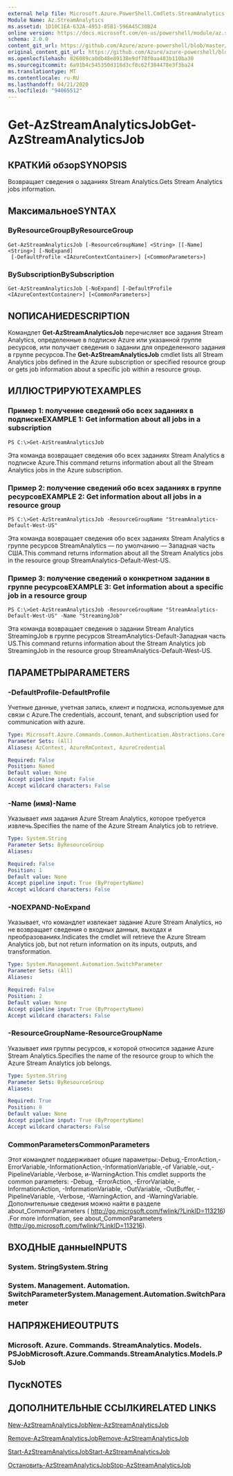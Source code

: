 ```yaml
---
external help file: Microsoft.Azure.PowerShell.Cmdlets.StreamAnalytics.dll-Help.xml
Module Name: Az.StreamAnalytics
ms.assetid: 1D10C1EA-632A-4953-85B1-596A45C30B24
online version: https://docs.microsoft.com/en-us/powershell/module/az.streamanalytics/get-azstreamanalyticsjob
schema: 2.0.0
content_git_url: https://github.com/Azure/azure-powershell/blob/master/src/StreamAnalytics/StreamAnalytics/help/Get-AzStreamAnalyticsJob.md
original_content_git_url: https://github.com/Azure/azure-powershell/blob/master/src/StreamAnalytics/StreamAnalytics/help/Get-AzStreamAnalyticsJob.md
ms.openlocfilehash: 826089ca0db48e89138e9df78f0aa483b110ba30
ms.sourcegitcommit: 6a91b4c545350d316d3cf8c62f384478e3f3ba24
ms.translationtype: MT
ms.contentlocale: ru-RU
ms.lasthandoff: 04/21/2020
ms.locfileid: "94065512"
---
```

# <span data-ttu-id="01e78-101">Get-AzStreamAnalyticsJob</span><span class="sxs-lookup"><span data-stu-id="01e78-101">Get-AzStreamAnalyticsJob</span></span>

## <span data-ttu-id="01e78-102">КРАТКИй обзор</span><span class="sxs-lookup"><span data-stu-id="01e78-102">SYNOPSIS</span></span>
<span data-ttu-id="01e78-103">Возвращает сведения о заданиях Stream Analytics.</span><span class="sxs-lookup"><span data-stu-id="01e78-103">Gets Stream Analytics jobs information.</span></span>

## <span data-ttu-id="01e78-104">Максимальное</span><span class="sxs-lookup"><span data-stu-id="01e78-104">SYNTAX</span></span>

### <span data-ttu-id="01e78-105">ByResourceGroup</span><span class="sxs-lookup"><span data-stu-id="01e78-105">ByResourceGroup</span></span>
```
Get-AzStreamAnalyticsJob [-ResourceGroupName] <String> [[-Name] <String>] [-NoExpand]
 [-DefaultProfile <IAzureContextContainer>] [<CommonParameters>]
```

### <span data-ttu-id="01e78-106">BySubscription</span><span class="sxs-lookup"><span data-stu-id="01e78-106">BySubscription</span></span>
```
Get-AzStreamAnalyticsJob [-NoExpand] [-DefaultProfile <IAzureContextContainer>] [<CommonParameters>]
```

## <span data-ttu-id="01e78-107">NОПИСАНИЕ</span><span class="sxs-lookup"><span data-stu-id="01e78-107">DESCRIPTION</span></span>
<span data-ttu-id="01e78-108">Командлет **Get-AzStreamAnalyticsJob** перечисляет все задания Stream Analytics, определенные в подписке Azure или указанной группе ресурсов, или получает сведения о задании для определенного задания в группе ресурсов.</span><span class="sxs-lookup"><span data-stu-id="01e78-108">The **Get-AzStreamAnalyticsJob** cmdlet lists all Stream Analytics jobs defined in the Azure subscription or specified resource group or gets job information about a specific job within a resource group.</span></span>

## <span data-ttu-id="01e78-109">ИЛЛЮСТРИРУЮТ</span><span class="sxs-lookup"><span data-stu-id="01e78-109">EXAMPLES</span></span>

### <span data-ttu-id="01e78-110">Пример 1: получение сведений обо всех заданиях в подписке</span><span class="sxs-lookup"><span data-stu-id="01e78-110">EXAMPLE 1: Get information about all jobs in a subscription</span></span>
```
PS C:\>Get-AzStreamAnalyticsJob
```

<span data-ttu-id="01e78-111">Эта команда возвращает сведения обо всех заданиях Stream Analytics в подписке Azure.</span><span class="sxs-lookup"><span data-stu-id="01e78-111">This command returns information about all the Stream Analytics jobs in the Azure subscription.</span></span>

### <span data-ttu-id="01e78-112">Пример 2: получение сведений обо всех заданиях в группе ресурсов</span><span class="sxs-lookup"><span data-stu-id="01e78-112">EXAMPLE 2: Get information about all jobs in a resource group</span></span>
```
PS C:\>Get-AzStreamAnalyticsJob -ResourceGroupName "StreamAnalytics-Default-West-US"
```

<span data-ttu-id="01e78-113">Эта команда возвращает сведения обо всех заданиях Stream Analytics в группе ресурсов StreamAnalytics — по умолчанию — Западная часть США.</span><span class="sxs-lookup"><span data-stu-id="01e78-113">This command returns information about all the Stream Analytics jobs in the resource group StreamAnalytics-Default-West-US.</span></span>

### <span data-ttu-id="01e78-114">Пример 3: получение сведений о конкретном задании в группе ресурсов</span><span class="sxs-lookup"><span data-stu-id="01e78-114">EXAMPLE 3: Get information about a specific job in a resource group</span></span>
```
PS C:\>Get-AzStreamAnalyticsJob -ResourceGroupName "StreamAnalytics-Default-West-US" -Name "StreamingJob"
```

<span data-ttu-id="01e78-115">Эта команда возвращает сведения о задании Stream Analytics StreamingJob в группе ресурсов StreamAnalytics-Default-Западная часть US.</span><span class="sxs-lookup"><span data-stu-id="01e78-115">This command returns information about the Stream Analytics job StreamingJob in the resource group StreamAnalytics-Default-West-US.</span></span>

## <span data-ttu-id="01e78-116">ПАРАМЕТРЫ</span><span class="sxs-lookup"><span data-stu-id="01e78-116">PARAMETERS</span></span>

### <span data-ttu-id="01e78-117">-DefaultProfile</span><span class="sxs-lookup"><span data-stu-id="01e78-117">-DefaultProfile</span></span>
<span data-ttu-id="01e78-118">Учетные данные, учетная запись, клиент и подписка, используемые для связи с Azure.</span><span class="sxs-lookup"><span data-stu-id="01e78-118">The credentials, account, tenant, and subscription used for communication with azure.</span></span>

```yaml
Type: Microsoft.Azure.Commands.Common.Authentication.Abstractions.Core.IAzureContextContainer
Parameter Sets: (All)
Aliases: AzContext, AzureRmContext, AzureCredential

Required: False
Position: Named
Default value: None
Accept pipeline input: False
Accept wildcard characters: False
```

### <span data-ttu-id="01e78-119">-Name (имя)</span><span class="sxs-lookup"><span data-stu-id="01e78-119">-Name</span></span>
<span data-ttu-id="01e78-120">Указывает имя задания Azure Stream Analytics, которое требуется извлечь.</span><span class="sxs-lookup"><span data-stu-id="01e78-120">Specifies the name of the Azure Stream Analytics job to retrieve.</span></span>

```yaml
Type: System.String
Parameter Sets: ByResourceGroup
Aliases:

Required: False
Position: 1
Default value: None
Accept pipeline input: True (ByPropertyName)
Accept wildcard characters: False
```

### <span data-ttu-id="01e78-121">-NOEXPAND</span><span class="sxs-lookup"><span data-stu-id="01e78-121">-NoExpand</span></span>
<span data-ttu-id="01e78-122">Указывает, что командлет извлекает задание Azure Stream Analytics, но не возвращает сведения о входных данных, выходах и преобразованиях.</span><span class="sxs-lookup"><span data-stu-id="01e78-122">Indicates the cmdlet will retrieve the Azure Stream Analytics job, but not return information on its inputs, outputs, and transformation.</span></span>

```yaml
Type: System.Management.Automation.SwitchParameter
Parameter Sets: (All)
Aliases:

Required: False
Position: 2
Default value: None
Accept pipeline input: True (ByPropertyName)
Accept wildcard characters: False
```

### <span data-ttu-id="01e78-123">-ResourceGroupName</span><span class="sxs-lookup"><span data-stu-id="01e78-123">-ResourceGroupName</span></span>
<span data-ttu-id="01e78-124">Указывает имя группы ресурсов, к которой относится задание Azure Stream Analytics.</span><span class="sxs-lookup"><span data-stu-id="01e78-124">Specifies the name of the resource group to which the Azure Stream Analytics job belongs.</span></span>

```yaml
Type: System.String
Parameter Sets: ByResourceGroup
Aliases:

Required: True
Position: 0
Default value: None
Accept pipeline input: True (ByPropertyName)
Accept wildcard characters: False
```

### <span data-ttu-id="01e78-125">CommonParameters</span><span class="sxs-lookup"><span data-stu-id="01e78-125">CommonParameters</span></span>
<span data-ttu-id="01e78-126">Этот командлет поддерживает общие параметры:-Debug,-ErrorAction,-ErrorVariable,-InformationAction,-InformationVariable,-of Variable,-out,-PipelineVariable,-Verbose, и-WarningAction.</span><span class="sxs-lookup"><span data-stu-id="01e78-126">This cmdlet supports the common parameters: -Debug, -ErrorAction, -ErrorVariable, -InformationAction, -InformationVariable, -OutVariable, -OutBuffer, -PipelineVariable, -Verbose, -WarningAction, and -WarningVariable.</span></span> <span data-ttu-id="01e78-127">Дополнительные сведения можно найти в разделе about_CommonParameters ( http://go.microsoft.com/fwlink/?LinkID=113216) .</span><span class="sxs-lookup"><span data-stu-id="01e78-127">For more information, see about_CommonParameters (http://go.microsoft.com/fwlink/?LinkID=113216).</span></span>

## <span data-ttu-id="01e78-128">ВХОДНЫЕ данные</span><span class="sxs-lookup"><span data-stu-id="01e78-128">INPUTS</span></span>

### <span data-ttu-id="01e78-129">System. String</span><span class="sxs-lookup"><span data-stu-id="01e78-129">System.String</span></span>

### <span data-ttu-id="01e78-130">System. Management. Automation. SwitchParameter</span><span class="sxs-lookup"><span data-stu-id="01e78-130">System.Management.Automation.SwitchParameter</span></span>

## <span data-ttu-id="01e78-131">НАПРЯЖЕНИЕ</span><span class="sxs-lookup"><span data-stu-id="01e78-131">OUTPUTS</span></span>

### <span data-ttu-id="01e78-132">Microsoft. Azure. Commands. StreamAnalytics. Models. PSJob</span><span class="sxs-lookup"><span data-stu-id="01e78-132">Microsoft.Azure.Commands.StreamAnalytics.Models.PSJob</span></span>

## <span data-ttu-id="01e78-133">Пуск</span><span class="sxs-lookup"><span data-stu-id="01e78-133">NOTES</span></span>

## <span data-ttu-id="01e78-134">ДОПОЛНИТЕЛЬНЫЕ ССЫЛКИ</span><span class="sxs-lookup"><span data-stu-id="01e78-134">RELATED LINKS</span></span>

[<span data-ttu-id="01e78-135">New-AzStreamAnalyticsJob</span><span class="sxs-lookup"><span data-stu-id="01e78-135">New-AzStreamAnalyticsJob</span></span>](./New-AzStreamAnalyticsJob.md)

[<span data-ttu-id="01e78-136">Remove-AzStreamAnalyticsJob</span><span class="sxs-lookup"><span data-stu-id="01e78-136">Remove-AzStreamAnalyticsJob</span></span>](./Remove-AzStreamAnalyticsJob.md)

[<span data-ttu-id="01e78-137">Start-AzStreamAnalyticsJob</span><span class="sxs-lookup"><span data-stu-id="01e78-137">Start-AzStreamAnalyticsJob</span></span>](./Start-AzStreamAnalyticsJob.md)

[<span data-ttu-id="01e78-138">Остановить-AzStreamAnalyticsJob</span><span class="sxs-lookup"><span data-stu-id="01e78-138">Stop-AzStreamAnalyticsJob</span></span>](./Stop-AzStreamAnalyticsJob.md)



